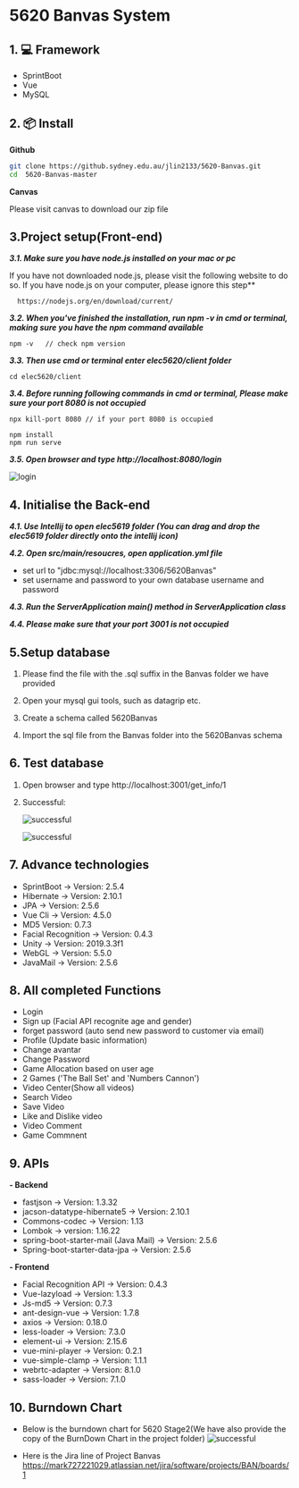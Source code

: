 # 5620 Banvas System


## 1. 💻 Framework

- SprintBoot
- Vue
- MySQL

## 2. 📦 Install

**Github**
```bash
git clone https://github.sydney.edu.au/jlin2133/5620-Banvas.git
cd  5620-Banvas-master
```

**Canvas**

Please visit canvas to download our zip file

## 3.Project setup(Front-end)

***3.1. Make sure you have node.js installed on your mac or pc***

  If you have not downloaded node.js, please visit the following website to do so. If you have node.js on your computer, please ignore this step**

   ```
     https://nodejs.org/en/download/current/
   ```
  ***3.2. When you've finished the installation, run npm -v in cmd or terminal, making sure you have the npm command available***

   ```
   npm -v   // check npm version
   ```

 ***3.3. Then use cmd or terminal enter elec5620/client folder***
```
cd elec5620/client 
```

***3.4. Before running following commands in cmd or terminal, Please make sure your port 8080 is not occupied***

```
npx kill-port 8080 // if your port 8080 is occupied

npm install
npm run serve
```
***3.5. Open browser and type http://localhost:8080/login***

  ![login](https://github.sydney.edu.au/jlin2133/5620-Banvas/blob/master/README%20image/login.png)
   


## 4. Initialise the Back-end

***4.1. Use Intellij to open elec5619 folder (You can drag and drop the elec5619 folder directly onto the intellij icon)***

 ***4.2. Open src/main/resoucres, open application.yml file***

   - set url to "jdbc:mysql://localhost:3306/5620Banvas"
   - set username and password to your own database username and password

***4.3. Run the ServerApplication main() method in ServerApplication class***

***4.4. Please make sure that your port 3001 is not occupied***



## 5.Setup database

1. Please find the file with the .sql suffix in the Banvas folder we have provided

2. Open your mysql gui tools, such as datagrip etc.

3. Create a schema called 5620Banvas

4. Import the sql file from the Banvas folder into the 5620Banvas schema


## 6. Test database

1. Open browser and type http://localhost:3001/get_info/1
2. Successful:
   
   ![successful](https://github.sydney.edu.au/jlin2133/5620-Banvas/blob/master/README%20image/successful1.png)

   ![successful](https://github.sydney.edu.au/jlin2133/5620-Banvas/blob/master/README%20image/successful2.png)



## 7. Advance technologies

- SprintBoot   -> Version: 2.5.4
- Hibernate  -> Version: 2.10.1
- JPA  -> Version: 2.5.6
- Vue Cli  -> Version: 4.5.0
- MD5   Version: 0.7.3
- Facial Recognition  -> Version: 0.4.3
- Unity  -> Version: 2019.3.3f1
- WebGL    -> Version: 5.5.0
- JavaMail  -> Version: 2.5.6


## 8. All completed Functions

- Login 
- Sign up (Facial API recognite age and gender)
- forget password (auto send new password to customer via email)
- Profile (Update basic information)
- Change avantar
- Change Password
- Game Allocation based on user age
- 2 Games ('The Ball Set' and 'Numbers Cannon')
- Video Center(Show all videos)
- Search Video
- Save Video
- Like and Dislike video
- Video Comment 
- Game Commnent


## 9. APIs

**- Backend**
  - fastjson  -> Version: 1.3.32
  - jacson-datatype-hibernate5 -> Version: 2.10.1
  - Commons-codec -> Version: 1.13
  - Lombok -> version: 1.16.22
  - spring-boot-starter-mail (Java Mail) -> Version: 2.5.6
  - Spring-boot-starter-data-jpa -> Version: 2.5.6

**- Frontend**
  - Facial Recognition API -> Version: 0.4.3
  - Vue-lazyload -> Version: 1.3.3
  - Js-md5 -> Version: 0.7.3
  - ant-design-vue -> Version: 1.7.8
  - axios -> Version: 0.18.0
  - less-loader -> Version: 7.3.0
  - element-ui -> Version: 2.15.6
  - vue-mini-player -> Version: 0.2.1
  - vue-simple-clamp -> Version: 1.1.1
  - webrtc-adapter -> Version: 8.1.0
  - sass-loader -> Version: 7.1.0

## 10. Burndown Chart
   - Below is the burndown chart for 5620 Stage2(We have also provide the copy of the BurnDown Chart in the project folder)
   ![successful](https://github.sydney.edu.au/jlin2133/5620-Banvas/blob/master/README%20image/BurnDownChart.png)

   - Here is the Jira line of Project Banvas
      https://mark727221029.atlassian.net/jira/software/projects/BAN/boards/1